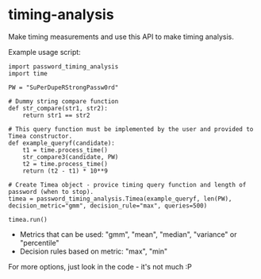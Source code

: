 # timing-analysis

Make timing measurements and use this API to make timing analysis.

Example usage script:
```
import password_timing_analysis
import time

PW = "SuPerDupeRStrongPassw0rd"

# Dummy string compare function
def str_compare(str1, str2):
    return str1 == str2

# This query function must be implemented by the user and provided to Timea constructor.
def example_queryf(candidate):
    t1 = time.process_time()
    str_compare3(candidate, PW)
    t2 = time.process_time()
    return (t2 - t1) * 10**9

# Create Timea object - provice timing query function and length of password (when to stop).
timea = password_timing_analysis.Timea(example_queryf, len(PW), decision_metric="gmm", decision_rule="max", queries=500)

timea.run()
```

- Metrics that can be used: "gmm", "mean", "median", "variance" or "percentile"
- Decision rules based on metric: "max", "min"

For more options, just look in the code - it's not much :P
